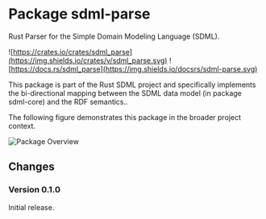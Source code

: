 # Package sdml-parse

Rust Parser for the Simple Domain Modeling Language (SDML).

![https://crates.io/crates/sdml_parse](https://img.shields.io/crates/v/sdml_parse.svg)
![https://docs.rs/sdml_parse](https://img.shields.io/docsrs/sdml-parse.svg)

This package is part of the Rust SDML project and specifically implements the bi-directional mapping between the SDML
data model (in package sdml-core) and the RDF semantics..

The following figure demonstrates this package in the broader project context.

![Package Overview](https://raw.githubusercontent.com/sdm-lang/rust-sdml/refs/heads/main/doc/overview.png)


## Changes

### Version 0.1.0

Initial release.
